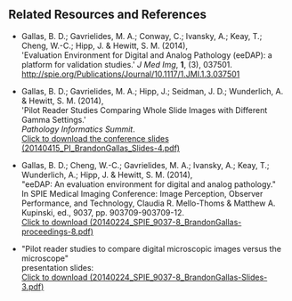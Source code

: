 ## Related Resources and References

* Gallas, B. D.; Gavrielides, M. A.; Conway, C.; Ivansky, A.; Keay, T.; Cheng, W.-C.; Hipp, J. & Hewitt, S. M. (2014), <br>
'Evaluation Environment for Digital and Analog Pathology (eeDAP): a platform for validation studies.' <i>J Med Img</i>, <b>1</b>, (3), 037501.<br>
<a href='http://spie.org/Publications/Journal/10.1117/1.JMI.1.3.037501'>http://spie.org/Publications/Journal/10.1117/1.JMI.1.3.037501</a>

* Gallas, B. D.; Gavrielides, M. A.; Hipp, J.; Seidman, J. D.; Wunderlich, A. & Hewitt, S. M. (2014), <br>
'Pilot Reader Studies Comparing Whole Slide Images with Different Gamma Settings.' <br>
*Pathology Informatics Summit*. <br>
<a href='https://github.com/DIDSR/eeDAP/blob/master/000_docs/20140515_PI_BrandonGallas_Slides-4.pdf'>Click to download the conference slides (20140415_PI_BrandonGallas_Slides-4.pdf)</a>

* Gallas, B. D.; Cheng, W.-C.; Gavrielides, M. A.; Ivansky, A.; Keay, T.; Wunderlich, A.; Hipp, J. & Hewitt, S. M. (2014), <br>
"eeDAP: An evaluation environment for digital and analog pathology." <br>
In SPIE Medical Imaging Conference: Image Perception, Observer Performance, and Technology, Claudia R. Mello-Thoms & Matthew A. Kupinski, ed., 9037, pp. 903709-903709-12. <br>
<a href='https://github.com/DIDSR/eeDAP/blob/master/000_docs/20140224_SPIE_9037-8_BrandonGallas-proceedings-8.pdf'>Click to download (20140224_SPIE_9037-8_BrandonGallas-proceedings-8.pdf)</a>

* "Pilot reader studies to compare digital microscopic images versus the microscope" <br>
presentation slides: <br>
<a href='https://github.com/DIDSR/eeDAP/blob/master/000_docs/20140224_SPIE_9037-8_BrandonGallas-Slides-3.pdf'>Click to download (20140224_SPIE_9037-8_BrandonGallas-Slides-3.pdf)</a>
